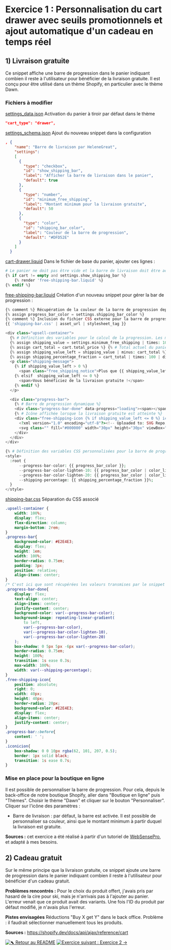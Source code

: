 # Exercice 1 : Personnalisation du cart drawer avec seuils promotionnels et ajout automatique d'un cadeau en temps réel

## 1) Livraison gratuite
Ce snippet affiche une barre de progression dans le panier indiquant combien il reste à l'utilisateur pour bénéficier de la livraison gratuite. Il est conçu pour être utilisé dans un thème Shopify, en particulier avec le thème Dawn.

### Fichiers à modifier
[settings_data.json](../config/settings_data.json) Activation du panier à tiroir par défaut dans le thème
```json
"cart_type": "drawer",
```
[settings_schema.json](../config/settings_schema.json) Ajout du nouveau snippet dans la configuration
```json
, {
    "name": "Barre de livraison par HeleneGreat",
    "settings":
    [
      {
        "type": "checkbox",
        "id": "show_shipping_bar",
        "label": "Afficher la barre de livraison dans le panier",
        "default": true
      },
      {
        "type": "number",
        "id": "minimum_free_shipping",
        "label": "Montant minimum pour la livraison gratuite",
        "default": 50
      },
      {
        "type": "color",
        "id": "shipping_bar_color",
        "label": "Couleur de la barre de progression",
        "default": "#DFD52E"
      }
    ]
  }
```

[cart-drawer.liquid](../snippets/cart-drawer.liquid) Dans le fichier de base du panier, ajouter ces lignes :
```php
# Le panier ne doit pas être vide et la barre de livraison doit être activée
{% if cart != empty and settings.show_shipping_bar %}
    {% render 'free-shipping-bar.liquid' %}
{% endif %}
```

[free-shipping-bar.liquid](../snippets/free-shipping-bar.liquid) Création d'un nouveau snippet pour gérer la bar de progression :
```php
{% comment %} Récupération de la couleur de la barre de progression depuis les paramètres du thème {% endcomment %}
{% assign progress_bar_color = settings.shipping_bar_color %}
{% comment %} Inclusion du fichier CSS externe pour la barre de progression {% endcomment %}
{{ 'shipping-bar.css' | asset_url | stylesheet_tag }}

<div class="upsell-container">
  {% # Définition des variables pour le calcul de la progression. Les montants sont multipliés par 100 car les prix sont stockés en centimes. %}
  {% assign shipping_value = settings.minimum_free_shipping | times: 100 %} {% # Montant minimum pour la livraison gratuite %}
  {% assign cart_total = cart.total_price %} {% # Total actuel du panier %}
  {% assign shipping_value_left = shipping_value | minus: cart_total %} {% # Montant restant avant d'obtenir la livraison gratuite %}
  {% assign shipping_percentage_fraction = cart_total | times: 100 | divided_by: shipping_value %} {% # Pourcentage de progression %}
  <p class="shipping-message">
    {% if shipping_value_left > 0 %}
      <span class="free_shipping_notice">Plus que {{ shipping_value_left | money }} pour bénéficier de la livraison gratuite.</span>
    {% elsif  shipping_value_left <= 0 %}
      <span>Vous bénéficiez de la livraison gratuite !</span>
    {% endif %}
  </p>

  <div class="progress-bar">
    {% # Barre de progression dynamique %}
    <div class="progress-bar-done" data-progress="loading"><span></span></div>
    {% # Icône affichée lorsque la livraison gratuite est atteinte %}
    <div class="free-shipping-icon {% if shipping_value_left <= 0 %} iconicion {% endif %}"> 
      <?xml version="1.0" encoding="utf-8"?><!-- Uploaded to: SVG Repo, www.svgrepo.com, Generator: SVG Repo Mixer Tools -->
      <svg class="" fill="#000000" width="30px" height="30px" viewBox="0 -64 640 640" xmlns="http://www.w3.org/2000/svg"><path d="M624 352h-16V243.9c0-12.7-5.1-24.9-14.1-33.9L494 110.1c-9-9-21.2-14.1-33.9-14.1H416V48c0-26.5-21.5-48-48-48H112C85.5 0 64 21.5 64 48v48H8c-4.4 0-8 3.6-8 8v16c0 4.4 3.6 8 8 8h272c4.4 0 8 3.6 8 8v16c0 4.4-3.6 8-8 8H40c-4.4 0-8 3.6-8 8v16c0 4.4 3.6 8 8 8h208c4.4 0 8 3.6 8 8v16c0 4.4-3.6 8-8 8H8c-4.4 0-8 3.6-8 8v16c0 4.4 3.6 8 8 8h208c4.4 0 8 3.6 8 8v16c0 4.4-3.6 8-8 8H64v128c0 53 43 96 96 96s96-43 96-96h128c0 53 43 96 96 96s96-43 96-96h48c8.8 0 16-7.2 16-16v-32c0-8.8-7.2-16-16-16zM160 464c-26.5 0-48-21.5-48-48s21.5-48 48-48 48 21.5 48 48-21.5 48-48 48zm320 0c-26.5 0-48-21.5-48-48s21.5-48 48-48 48 21.5 48 48-21.5 48-48 48zm80-208H416V144h44.1l99.9 99.9V256z"/></svg>
    </div>
  </div>
</div>

{% # Définition des variables CSS personnalisées pour la barre de progression %}
<style>
  :root {
      --progress-bar-color: {{ progress_bar_color }};
      --progress-bar-color-lighten-10: {{ progress_bar_color | color_lighten: 10 }};
      --progress-bar-color-lighten-20: {{ progress_bar_color | color_lighten: 20 }};
      --shipping-percentage: {{ shipping_percentage_fraction }}%;
  }
</style>
```
[shipping-bar.css](../assets/shipping-bar.css) Séparation du CSS associé
```css
.upsell-container {
    width: 100%;
    display: flex;
    flex-direction: column;
    margin-bottom: 2rem;
}
.progress-bar{
    background-color: #E2E4E3;
    display: flex;
    height: 1em;
    width: 100%;
    border-radius: 0.75em;
    padding: 3px;
    position: relative;
    align-items: center;
}
/* C'est ici que sont récupérées les valeurs transmises par le snippet */
.progress-bar-done{
    display: flex;
    text-align: center;
    align-items: center;
    justify-content: center;
    background-color: var(--progress-bar-color);
    background-image: repeating-linear-gradient(
        to left,
        var(--progress-bar-color),
        var(--progress-bar-color-lighten-10),
        var(--progress-bar-color-lighten-20)
    );
    box-shadow: 0 5px 5px -6px var(--progress-bar-color);
    border-radius: 0.75em;
    height: 100%;
    transition: 1s ease 0.3s;
    max-width: 100%;
    width: var(--shipping-percentage);
}
.free-shipping-icon{
    position: absolute;
    right: 0;
    width: 40px;
    height: 40px;
    border-radius: 20px;
    background-color: #E2E4E3;
    display: flex;
    align-items: center;
    justify-content: center;
}
.progress-bar::before{
    content: ' ';
}
.iconicion{
    box-shadow: 0 0 10px rgba(62, 101, 207, 0.5);
    border: 1px solid black;
    transition: 1s ease 0.7s;
}
```

### Mise en place pour la boutique en ligne
Il est possible de personnaliser la barre de progression. Pour cela, depuis le back-office de notre boutique Shopify, aller dans "Boutique en ligne" puis "Thèmes".
Choisir le thème "Dawn" et cliquer sur le bouton "Personnaliser".
Cliquer sur l'icône des paramètres : 
- Barre de livraison : par défaut, la barre est activée. Il est possible de personnaliser sa couleur, ainsi que le montant minimum à partir duquel la livraison est gratuite.

**Sources :** cet exercice a été réalisé à partir d'un tutoriel de [WebSensePro](https://websensepro.com/blog/how-to-add-free-shipping-upsell-in-shopify-cart-without-app/), et adapté à mes besoins.

## 2) Cadeau gratuit

Sur le même principe que la livraison gratuite, ce snippet ajoute une barre de progression dans le panier indiquant combien il reste à l'utilisateur pour bénéficier d'un cadeau gratuit.

**Problèmes rencontrés :**
Pour le choix du produit offert, j'avais pris par hasard de la cire pour ski, mais je n'arrivais pas à l'ajouter au panier. L'erreur venait que ce produit avait des variants. Une fois l'ID du produit par défaut modifié, je n'avais plus l'erreur.

**Pistes envisagées**
Réductions "Buy X get Y" dans le back office. Problème : il faudrait sélectionner manuellement tous les produits.

**Sources :** https://shopify.dev/docs/api/ajax/reference/cart


[![⬉ Retour au README](https://img.shields.io/badge/⬉%20Retour-README-blue)](../README.md)  [![Exercice suivant : Exercice 2 →](https://img.shields.io/badge/Exercice%20suivant%20→-Exercice%202-green)](./ex2-stock-automatisation-flow.md)
